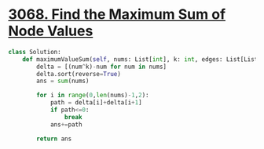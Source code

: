 # [3068. Find the Maximum Sum of Node Values](https://leetcode.com/problems/find-the-maximum-sum-of-node-values)

```py
class Solution:
    def maximumValueSum(self, nums: List[int], k: int, edges: List[List[int]]) -> int:
        delta = [(num^k)-num for num in nums]
        delta.sort(reverse=True)
        ans = sum(nums)

        for i in range(0,len(nums)-1,2):
            path = delta[i]+delta[i+1]
            if path<=0:
                break
            ans+=path

        return ans
```
